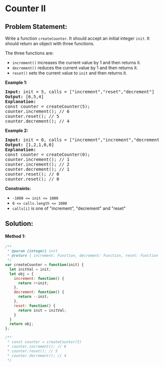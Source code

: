 # Counter II

## Problem Statement:

Write a function `createCounter`. It should accept an initial integer `init`. It should return an object with three functions.

The three functions are:

* `increment()` increases the current value by 1 and then returns it.
* `decrement()` reduces the current value by 1 and then returns it.
* `reset()` sets the current value to `init` and then returns it.

**Example 1:**

<pre><strong>Input:</strong> init = 5, calls = ["increment","reset","decrement"]
<strong>Output:</strong> [6,5,4]
<strong>Explanation:</strong>
const counter = createCounter(5);
counter.increment(); // 6
counter.reset(); // 5
counter.decrement(); // 4
</pre>

**Example 2:**

<pre><strong>Input:</strong> init = 0, calls = ["increment","increment","decrement","reset","reset"]
<strong>Output:</strong> [1,2,1,0,0]
<strong>Explanation:</strong>
const counter = createCounter(0);
counter.increment(); // 1
counter.increment(); // 2
counter.decrement(); // 1
counter.reset(); // 0
counter.reset(); // 0
</pre>

**Constraints:**

* `-1000 <= init <= 1000`
* `0 <= calls.length <= 1000`
* `calls[i]` is one of "increment", "decrement" and "reset"

## Solution:

#### Method 1:

```javascript
/**
 * @param {integer} init
 * @return { increment: Function, decrement: Function, reset: Function }
 */
var createCounter = function(init) {
  let initVal = init;
  let obj = {
    increment: function() {
      return ++init;
    },
    decrement: function() {
      return --init;
    },
    reset: function() {
      return init = initVal;
    }
  }
  return obj;
};

/**
 * const counter = createCounter(5)
 * counter.increment(); // 6
 * counter.reset(); // 5
 * counter.decrement(); // 4
 */
```

